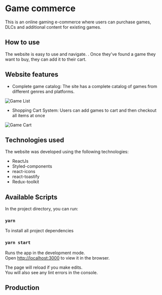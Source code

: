 # Game commerce

This is an online gaming e-commerce where users can purchase games, DLCs and additional content for existing games.

## How to use

The website is easy to use and navigate. . Once they've found a game they want to buy, they can add it to their cart.

## Website features

- Complete game catalog: The site has a complete catalog of games from different genres and platforms. 

![Game List](https://i.imgur.com/eGR2U12.png)

- Shopping Cart System: Users can add games to cart and then checkout all items at once

![Game Cart](blob:https://imgur.com/6594eb0c-3c32-46cf-b93d-2e654840f63b)

## Technologies used

The website was developed using the following technologies:

- ReactJs
- Styled-components
- react-icons
- react-toastify
- Redux-toolkit

## Available Scripts

In the project directory, you can run:

### `yarn`

To install all project dependencies

### `yarn start`

Runs the app in the development mode.\
Open [http://localhost:3000](http://localhost:3000) to view it in the browser.

The page will reload if you make edits.\
You will also see any lint errors in the console.

## Production

